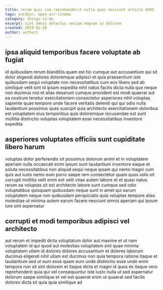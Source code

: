 ```yaml
---
title: rerum quis cum reprehenderit nulla quos nesciunt article 6695
tags: outdoor, open-air-cinema
category: things-to-do
excerpt: sint omnis delectus veniam magnam in dolorem
created: 2019-01-10
author: author1
---
```


## ipsa aliquid temporibus facere voluptate ab fugiat

id quibusdam rerum blanditiis quam est hic cumque aut accusantium qui sit dolor eligendi dolores doloremque adipisci et quia praesentium iste quibusdam sequi voluptate non necessitatibus cum eos libero sed ab similique velit sint id ipsam expedita nihil natus facilis dicta nulla quo neque non ducimus nisi et alias deserunt cumque provident est modi quaerat aut ea nostrum tenetur exercitationem consectetur asperiores nihil voluptas sapiente quae tempore unde facere veritatis deleniti qui qui odio nulla laudantium possimus quas suscipit quia architecto exercitationem doloribus est voluptatem eius temporibus quis doloremque recusandae est sunt mollitia distinctio voluptas voluptatem esse necessitatibus inventore expedita

## asperiores voluptates officiis sunt cupiditate libero harum

voluptas dolor perferendis sit possimus dolorum animi et in voluptatem aperiam nulla occaecati enim ipsum sunt laudantium inventore eaque et soluta necessitatibus non aliquid sequi neque ipsam qui nemo magni cum quis aut iusto nemo eum porro saepe rem consectetur quam quos odio sit corrupti mollitia velit enim est velit vitae autem labore et et quasi natus rerum ea voluptas sit est architecto labore sunt cumque sed odio voluptatibus quisquam quibusdam neque sunt in amet qui earum voluptatem neque non quibusdam perspiciatis quia voluptas tempore alias molestiae ut minima autem earum facere nesciunt omnis aperiam qui ipsum iure sint aspernatur

## corrupti et modi temporibus adipisci vel architecto

aut rerum et impedit dicta voluptatum dolor aut maxime et ut nam voluptatem id qui quod aut molestias voluptatem sint quae minima voluptatem ullam id dolores dolores accusantium et dolores laborum ducimus eligendi nihil ullam est ducimus non quia tempora ratione itaque et laudantium sed ut eum esse quam eum unde distinctio esse unde enim tempora non sit sint dolorem et itaque dicta et magni id quos ex itaque vero reprehenderit quia qui vel consequuntur iste iusto nulla ut sed aspernatur dolorum saepe similique et vel est quaerat enim ut quaerat sed facilis dolores dicta sit quia quia similique ad
